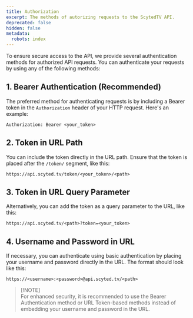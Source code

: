 ```yaml
---
title: Authorization
excerpt: The methods of autorizing requests to the ScytedTV API.
deprecated: false
hidden: false
metadata:
  robots: index
---
```

To ensure secure access to the API, we provide several authentication methods for authorized API requests. You can authenticate your requests by using any of the following methods:

## 1. Bearer Authentication (Recommended)

The preferred method for authenticating requests is by including a Bearer token in the `Authorization` header of your HTTP request. Here's an example:

```http HTTP
Authorization: Bearer <your_token>
```

## 2. Token in URL Path

You can include the token directly in the URL path. Ensure that the token is placed after the `/token/` segment, like this:

```text URL
https://api.scyted.tv/token/<your_token>/<path>
```

## 3. Token in URL Query Parameter

Alternatively, you can add the token as a query parameter to the URL, like this:

```text URL
https://api.scyted.tv/<path>?token=<your_token>
```

## 4. Username and Password in URL

If necessary, you can authenticate using basic authentication by placing your username and password directly in the URL. The format should look like this:

```text URL
https://<username>:<password>@api.scyted.tv/<path>
```

> \[!NOTE]\
> For enhanced security, it is recommended to use the Bearer Authentication method or URL Token-based methods instead of embedding your username and password in the URL.
